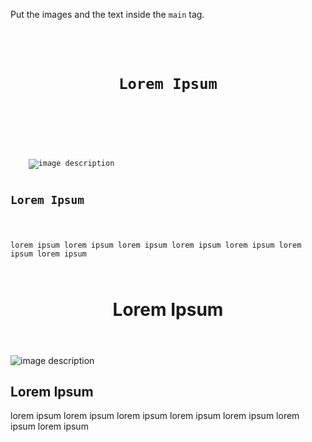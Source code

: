 Put the images and the text
inside the `main` tag.

<codeblock language="html" type="exercise" testMode="fixedInput">
<code>
<header>
		<h1>Lorem Ipsum</h1>
	</header>
	<img src = "#" alt = "image description" />
	<h2>Lorem Ipsum</h2>
	<p>lorem ipsum lorem ipsum lorem ipsum lorem ipsum lorem ipsum lorem ipsum lorem ipsum</p>
</code>

<solution>
<header>
	<h1>Lorem Ipsum</h1>
</header>
<main>
	<img src = "#" alt = "image description" />
	<h2>Lorem Ipsum</h2>
	<p>lorem ipsum lorem ipsum lorem ipsum lorem ipsum lorem ipsum lorem ipsum lorem ipsum</p>
</main>
</solution>
</codeblock>